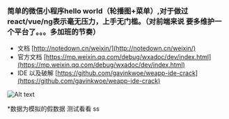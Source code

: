 

### 简单的微信小程序hello world（轮播图+菜单）,对于做过react/vue/ng表示毫无压力，上手无门槛。（对前端来说 要多维护一个平台了。。。多加班的节奏）

- 文档 [http://notedown.cn/weixin/](http://notedown.cn/weixin/)
- 官方文档 [https://mp.weixin.qq.com/debug/wxadoc/dev/index.html](https://mp.weixin.qq.com/debug/wxadoc/dev/index.html)
- IDE 以及破解 [https://github.com/gavinkwoe/weapp-ide-crack](https://github.com/gavinkwoe/weapp-ide-crack)

![Alt text](./1.png)

*数据为模拟的假数据
测试看看
ss
